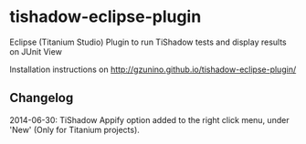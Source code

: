 tishadow-eclipse-plugin
=======================

Eclipse (Titanium Studio) Plugin to run TiShadow tests and display results on JUnit View

Installation instructions on http://gzunino.github.io/tishadow-eclipse-plugin/

Changelog
---------
2014-06-30: TiShadow Appify option added to the right click menu, under 'New' (Only for Titanium projects).
